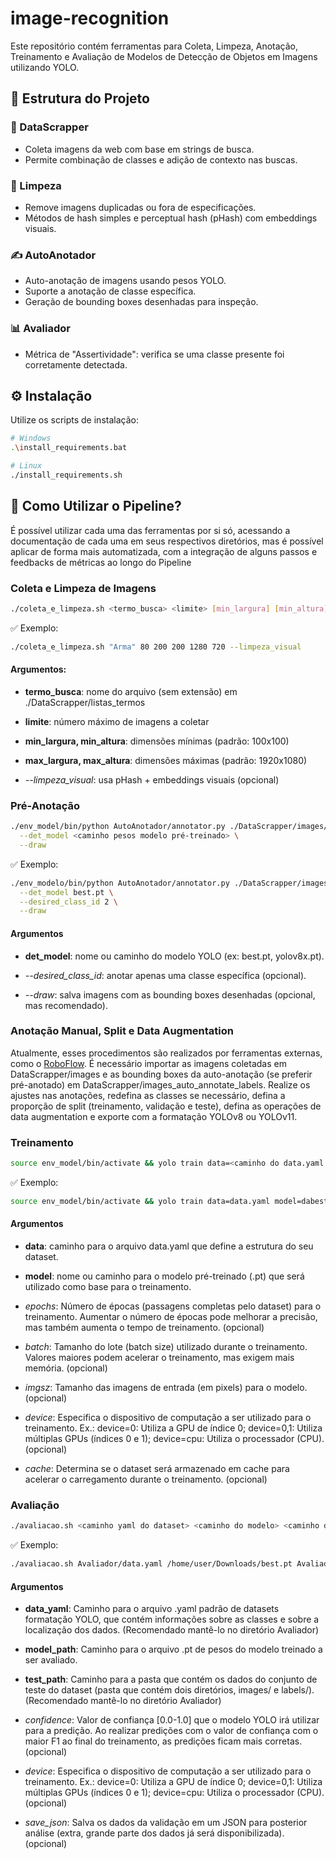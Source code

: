 # image-recognition
Este repositório contém ferramentas para Coleta, Limpeza, Anotação, Treinamento e Avaliação de Modelos de Detecção de Objetos em Imagens utilizando YOLO.

## 🔧 Estrutura do Projeto

### 📂 DataScrapper
- Coleta imagens da web com base em strings de busca.
- Permite combinação de classes e adição de contexto nas buscas.

### 🧹 Limpeza
- Remove imagens duplicadas ou fora de especificações.
- Métodos de hash simples e perceptual hash (pHash) com embeddings visuais.

### ✍️ AutoAnotador
- Auto-anotação de imagens usando pesos YOLO.
- Suporte a anotação de classe específica.
- Geração de bounding boxes desenhadas para inspeção.

### 📊 Avaliador
- Métrica de "Assertividade": verifica se uma classe presente foi corretamente detectada.

## ⚙️ Instalação

Utilize os scripts de instalação:

```bash
# Windows
.\install_requirements.bat

# Linux
./install_requirements.sh
```

## 🧩 Como Utilizar o Pipeline?

É possível utilizar cada uma das ferramentas por si só, acessando a documentação de cada uma em seus respectivos diretórios, mas é possível aplicar de forma mais automatizada, com a integração de alguns passos e feedbacks de métricas ao longo do Pipeline

### Coleta e Limpeza de Imagens
```bash
./coleta_e_limpeza.sh <termo_busca> <limite> [min_largura] [min_altura] [max_largura] [max_altura] [--limpeza_visual]
```
✅ Exemplo:
```bash
./coleta_e_limpeza.sh "Arma" 80 200 200 1280 720 --limpeza_visual
```
#### Argumentos:

- **termo_busca**: nome do arquivo (sem extensão) em ./DataScrapper/listas_termos

- **limite**: número máximo de imagens a coletar

- **min_largura, min_altura**: dimensões mínimas (padrão: 100x100)

- **max_largura, max_altura**: dimensões máximas (padrão: 1920x1080)

- *--limpeza_visual*: usa pHash + embeddings visuais (opcional)

### Pré-Anotação
```bash
./env_model/bin/python AutoAnotador/annotator.py ./DataScrapper/images/ \
  --det_model <caminho pesos modelo pré-treinado> \
  --draw
```

✅ Exemplo:
```bash
./env_modelo/bin/python AutoAnotador/annotator.py ./DataScrapper/images/ \
  --det_model best.pt \
  --desired_class_id 2 \
  --draw
```
#### Argumentos

- **det_model**: nome ou caminho do modelo YOLO (ex: best.pt, yolov8x.pt).

- *--desired_class_id*: anotar apenas uma classe específica (opcional).

- *--draw*: salva imagens com as bounding boxes desenhadas (opcional, mas recomendado).

### Anotação Manual, Split e Data Augmentation
Atualmente, esses procedimentos são realizados por ferramentas externas, como o [RoboFlow](https://app.roboflow.com). É necessário importar as imagens coletadas em DataScrapper/images e as bounding boxes da auto-anotação (se preferir pré-anotado) em DataScrapper/images_auto_annotate_labels. Realize os ajustes nas anotações, redefina as classes se necessário, defina a proporção de split (treinamento, validação e teste), defina as operações de data augmentation e exporte com a formatação YOLOv8 ou YOLOv11.

### Treinamento
```bash
source env_model/bin/activate && yolo train data=<caminho do data.yaml do seu dataset> model=<caminho dos pesos .pt> epochs=<num epocas> batch=<tamanho do batch> imgsz=<dimensoes imagem> device=<dispositivo utilizado> cache=<True ou False>
```

✅ Exemplo:
```bash
source env_model/bin/activate && yolo train data=data.yaml model=dabest.pt epochs=5000 batch=16 imgsz=640 device=0,1,2 cache=True && deactivate
```

#### Argumentos
- **data**: caminho para o arquivo data.yaml que define a estrutura do seu dataset.

- **model**: nome ou caminho para o modelo pré-treinado (.pt) que será utilizado como base para o treinamento.

- *epochs*: Número de épocas (passagens completas pelo dataset) para o treinamento. Aumentar o número de épocas pode melhorar a precisão, mas também aumenta o tempo de treinamento.​ (opcional)

- *batch*: Tamanho do lote (batch size) utilizado durante o treinamento. Valores maiores podem acelerar o treinamento, mas exigem mais memória.​ (opcional)

- *imgsz*: Tamanho das imagens de entrada (em pixels) para o modelo. (opcional)

- *device*: Especifica o dispositivo de computação a ser utilizado para o treinamento. Ex.: device=0: Utiliza a GPU de índice 0; device=0,1: Utiliza múltiplas GPUs (índices 0 e 1); device=cpu: Utiliza o processador (CPU). (opcional)

- *cache*: Determina se o dataset será armazenado em cache para acelerar o carregamento durante o treinamento. (opcional)

### Avaliação
```bash
./avaliacao.sh <caminho yaml do dataset> <caminho do modelo> <caminho dos dados de teste> [confidence] [device] [save_json]
```
✅ Exemplo:
```bash
./avaliacao.sh Avaliador/data.yaml /home/user/Downloads/best.pt Avaliador/test/
```

#### Argumentos
- **data_yaml**: Caminho para o arquivo .yaml padrão de datasets formatação YOLO, que contém informações sobre as classes e sobre a localização dos dados. (Recomendado mantê-lo no diretório Avaliador)

- **model_path**: Caminho para o arquivo .pt de pesos do modelo treinado a ser avaliado.

- **test_path**: Caminho para a pasta que contém os dados do conjunto de teste do dataset (pasta que contém dois diretórios, images/ e labels/). (Recomendado mantê-lo no diretório Avaliador)

- *confidence*: Valor de confiança [0.0-1.0] que o modelo YOLO irá utilizar para a predição. Ao realizar predições com o valor de confiança com o maior F1 ao final do treinamento, as predições ficam mais corretas. (opcional)

- *device*: Especifica o dispositivo de computação a ser utilizado para o treinamento. Ex.: device=0: Utiliza a GPU de índice 0; device=0,1: Utiliza múltiplas GPUs (índices 0 e 1); device=cpu: Utiliza o processador (CPU). (opcional)

- *save_json*: Salva os dados da validação em um JSON para posterior análise (extra, grande parte dos dados já será disponibilizada). (opcional)